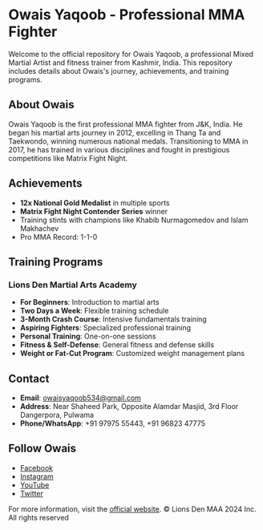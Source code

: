 # Owais Yaqoob - Professional MMA Fighter

Welcome to the official repository for Owais Yaqoob, a professional Mixed Martial Artist and fitness trainer from Kashmir, India. This repository includes details about Owais's journey, achievements, and training programs.

## About Owais

Owais Yaqoob is the first professional MMA fighter from J&K, India. He began his martial arts journey in 2012, excelling in Thang Ta and Taekwondo, winning numerous national medals. Transitioning to MMA in 2017, he has trained in various disciplines and fought in prestigious competitions like Matrix Fight Night.

## Achievements

- **12x National Gold Medalist** in multiple sports
- **Matrix Fight Night Contender Series** winner
- Training stints with champions like Khabib Nurmagomedov and Islam Makhachev
- Pro MMA Record: 1-1-0

## Training Programs

### Lions Den Martial Arts Academy

- **For Beginners**: Introduction to martial arts
- **Two Days a Week**: Flexible training schedule
- **3-Month Crash Course**: Intensive fundamentals training
- **Aspiring Fighters**: Specialized professional training
- **Personal Training**: One-on-one sessions
- **Fitness & Self-Defense**: General fitness and defense skills
- **Weight or Fat-Cut Program**: Customized weight management plans

## Contact

- **Email**: owaisyaqoob534@gmail.com
- **Address**: Near Shaheed Park, Opposite Alamdar Masjid, 3rd Floor Dangerpora, Pulwama
- **Phone/WhatsApp**: +91 97975 55443, +91 96823 47775

## Follow Owais

- [Facebook](https://www.facebook.com)
- [Instagram](https://www.instagram.com)
- [YouTube](https://www.youtube.com)
- [Twitter](https://x.com)

For more information, visit the [official website](https://www.owaisyaqoob.com).
© Lions Den MAA 2024 Inc. All rights reserved
